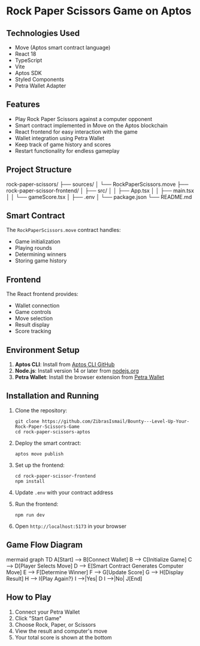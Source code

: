 # Rock Paper Scissors Game on Aptos

## Technologies Used

- Move (Aptos smart contract language)
- React 18
- TypeScript
- Vite
- Aptos SDK
- Styled Components
- Petra Wallet Adapter

## Features

- Play Rock Paper Scissors against a computer opponent
- Smart contract implemented in Move on the Aptos blockchain
- React frontend for easy interaction with the game
- Wallet integration using Petra Wallet
- Keep track of game history and scores
- Restart functionality for endless gameplay

## Project Structure

rock-paper-scissors/
├── sources/
│ └── RockPaperScissors.move
├── rock-paper-scissor-frontend/
│ ├── src/
│ │ ├── App.tsx
│ │ ├── main.tsx
│ │ └── gameScore.tsx
│ ├── .env
│ └── package.json
└── README.md

## Smart Contract

The `RockPaperScissors.move` contract handles:

- Game initialization
- Playing rounds
- Determining winners
- Storing game history

## Frontend

The React frontend provides:

- Wallet connection
- Game controls
- Move selection
- Result display
- Score tracking

## Environment Setup

1. **Aptos CLI**: Install from [Aptos CLI GitHub](https://github.com/aptos-labs/aptos-core/releases)
2. **Node.js**: Install version 14 or later from [nodejs.org](https://nodejs.org/)
3. **Petra Wallet**: Install the browser extension from [Petra Wallet](https://petra.app/)

## Installation and Running

1. Clone the repository:

   ```
   git clone https://github.com/ZibrasIsmail/Bounty---Level-Up-Your-Rock-Paper-Scissors-Game
   cd rock-paper-scissors-aptos
   ```

2. Deploy the smart contract:

   ```
   aptos move publish
   ```

3. Set up the frontend:

   ```
   cd rock-paper-scissor-frontend
   npm install
   ```

4. Update `.env` with your contract address

5. Run the frontend:

   ```
   npm run dev
   ```

6. Open `http://localhost:5173` in your browser

## Game Flow Diagram

mermaid
graph TD
A[Start] --> B[Connect Wallet]
B --> C[Initialize Game]
C --> D[Player Selects Move]
D --> E[Smart Contract Generates Computer Move]
E --> F[Determine Winner]
F --> G[Update Score]
G --> H[Display Result]
H --> I{Play Again?}
I -->|Yes| D
I -->|No| J[End]

## How to Play

1. Connect your Petra Wallet
2. Click "Start Game"
3. Choose Rock, Paper, or Scissors
4. View the result and computer's move
5. Your total score is shown at the bottom

